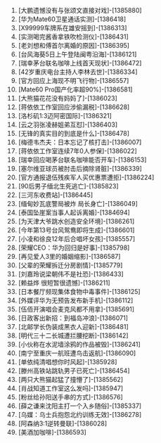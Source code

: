 
1. [大鹏遗憾没有与张颂文直接对戏]-[1385880]
1. [华为Mate60卫星通话实测]-[1386418]
1. [X99999车牌系在雄安摇到]-[1386313]
1. [实测喝完酱香拿铁吹检测仪]-[1386431]
1. [老刘想和傅首尔离婚的原因]-[1386395]
1. [台风海葵5日上午登陆闽粤沿海]-[1386121]
1. [瑞幸茅台联名咖啡上线首天现状]-[1386472]
1. [42岁重庆电台主持人李林去世]-[1386334]
1. [官方回应上海现不明飞行物]-[1386557]
1. [Mate60 Pro国产化率超90%]-[1386581]
1. [大熊猫花花没有妈妈了]-[1386023]
1. [蒋依依工作室回应涉偷漏税]-[1386628]
1. [洛杉矶1:3迈阿密国际]-[1386321]
1. [云之羽张凌赫姐弟互怼]-[1386403]
1. [无锋的真实目的到底是什么]-[1386478]
1. [梅德韦杰夫：日本忘记了核打击]-[1386007]
1. [蒋依依工作室连续7年0人参保]-[1386022]
1. [瑞幸回应喝茅台联名咖啡能否开车]-[1386153]
1. [塞尔维亚球员被肘击后摘除肾脏]-[1386339]
1. [官方通报退伍残疾军人买优惠票遭拒]-[1386224]
1. [90后男子缅北生死逃亡]-[1385823]
1. [三河东收费站]-[1386445]
1. [缅甸妙瓦底警局被炸 局长身亡]-[1386049]
1. [泰国坠崖案当事人起诉离婚]-[1384694]
1. [为天津大爷跳水创造安全环境]-[1386261]
1. [今年第13号台风鸳鸯即将生成]-[1386601]
1. [小凌和徐良12年后合唱坏女孩]-[1385557]
1. [荣耀CEO：华为回归是好事]-[1385798]
1. [再见爱人3里的婚姻缩影]-[1386587]
1. [父辈的荣耀拆迁分房剧情]-[1385779]
1. [刘嘉玲说梁朝伟不是社恐]-[1386433]
1. [赖益烨 很短暂很遗憾]-[1386211]
1. [日本餐厅频现集体食物中毒事件]-[1386125]
1. [外媒评华为无预告发布新手机]-[1386112]
1. [伍佰开演唱会麦克风都不用拿]-[1385691]
1. [日政客出新招：到福岛冲浪]-[1386071]
1. [北邮学长伪装成黑衣人迎新]-[1386481]
1. [明代三十二长城遭拦腰挖断]-[1386142]
1. [小伙称在水泥墙涂鸦的作品被毁]-[1386241]
1. [南宁至重庆一航班遭鸟击返航]-[1386090]
1. [单依纯清唱想你时风起]-[1385928]
1. [滕州高铁站跳轨男子已死亡]-[1386454]
1. [两只大熊猫起猛了撞懵了]-[1385562]
1. [肖战知道工作室这么发吗]-[1385947]
1. [粉丝给孙阳送手串的方式]-[1386576]
1. [薛之谦来沈阳主打一个入乡随俗]-[1385337]
1. [乌媒：乌士兵抱怨北约训练无效]-[1386278]
1. [阿森纳3:1逆转曼联]-[1386028]
1. [美酒加咖啡]-[1386593]